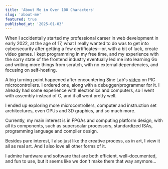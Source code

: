 ```yaml
---
title: 'About Me in Over 100 Characters'
slug: 'about-me'
featured: true
published_at: '2025-01-03'
---
```


When I accidentally started my professional career in web development 
in early 2022, at the age of 17, what I really wanted to do was 
to get into cybersecurity after getting a few certificates—or, 
with a bit of luck, create video games. I kept programming in my free time, 
and my experience with the sorry state of the frontend industry 
eventually led me into learning Go and writing more things from scratch, 
with no external dependencies, and focusing on self-hosting.

A big turning point happened after encountering Sine Lab's 
[video](https://www.youtube.com/watch?v=37iSPAA_RJo) 
on PIC microcontrollers. I ordered one, 
along with a debugger/programmer for it. 
I already had some experience with electronics and computers, 
so I went with assembly instead of C, and it all went pretty well.

I ended up exploring more microcontrollers, 
computer and instruction set architectures, 
even GPUs and 3D graphics, and so much more.

Currently, my main interest is in FPGAs and computing platform design, 
with all its components, such as superscalar processors, standardized ISAs, 
programming language and compiler design.

Besides pure interest, I also just like the creative process, as in art, 
I view it all as real art. And I also love all other forms of it.

I admire hardware and software that are both efficient, well-documented, 
and fun to use, but it seems like we don't make them that way anymore...
